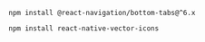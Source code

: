 ```
npm install @react-navigation/bottom-tabs@^6.x
```

```
npm install react-native-vector-icons
```
